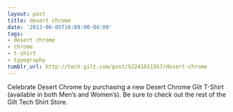 ```yaml
---
layout: post
title: desert chrome
date: '2013-06-05T16:09:00-04:00'
tags:
- desert chrome
- chrome
- t-shirt
- typography
tumblr_url: http://tech.gilt.com/post/52241611567/desert-chrome
---
```

Celebrate Desert Chrome by purchasing a new Desert Chrome Gilt T-Shirt (available in both Men’s and Women’s). Be sure to check out the rest of the Gilt Tech Shirt Store.
